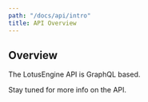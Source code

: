 ```yaml
---
path: "/docs/api/intro"
title: API Overview
---
```


## Overview

The LotusEngine API is GraphQL based. 

Stay tuned for more info on the API.
